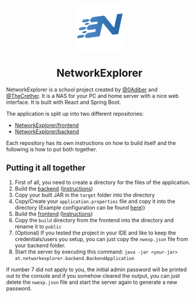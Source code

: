 <p align="center">
  <img alt="NetworkExplorer Logo" src="media/nwexp_logo.png" width="125" height="125" />
</p>

<h1 align="center">NetworkExplorer</h1>

NetworkExplorer is a school project created by [@0Adiber][1] and [@TheCrether][2]. It is a NAS for your PC and home server with a nice web interface. It is built with React and Spring Boot.

The application is split up into two different repositories:

- [NetworkExplorer/frontend][3]
- [NetworkExplorer/backend][4]

Each repository has its own instructions on how to build itself and the following is how to put both together.

## Putting it all together

1. First of all, you need to create a directory for the files of the application.
2. Build the [backend][4] ([Instructions][6])
3. Copy your built JAR in the `target` folder into the directory
4. Copy/Create your `application.properties` file and copy it into the directory (Example configuration can be found [here][5]))
5. Build the [frontend][3] ([Instructions][7])
6. Copy the `build` directory from the frontend into the directory and rename it to `public`
7. (Optional) If you tested the project in your IDE and like to keep the credentials/users you setup, you can just copy the `nwexp.json` file from your backend folder.
8. Start the server by executing this command: `java -jar <your-jar> at.networkexplorer.backend.BackendApplication`

If number 7 did not apply to you, the initial admin password will be printed out to the console and if you somehow cleared the output, you can just delete the `nwexp.json` file and start the server again to generate a new password.

[1]: https://github.com/0Adiber
[2]: https://github.com/TheCrether
[3]: https://github.com/NetworkExplorer/frontend
[4]: https://github.com/NetworkExplorer/backend
[5]: https://github.com/NetworkExplorer/backend#configuration
[6]: https://github.com/NetworkExplorer/backend#building-the-jar
[7]: https://github.com/NetworkExplorer/frontend#building-the-project
